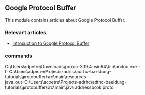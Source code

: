 ## Google Protocol Buffer

This module contains articles about Google Protocol Buffer.

### Relevant articles

- [Introduction to Google Protocol Buffer](https://www.baeldung.com/google-protocol-buffer)

### commands
C:\Users\adpetre\Downloads\protoc-3.19.4-win64\bin\protoc.exe -I=C:\Users\adpetre\Projects-adrhc\adrhc-baeldung-tutorials\protobuffer\src\main\resources --java_out=C:\Users\adpetre\Projects-adrhc\adrhc-baeldung-tutorials\protobuffer\src\main\java addressbook.proto